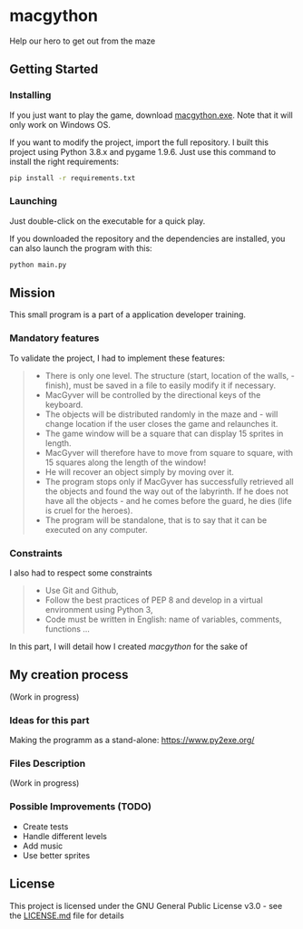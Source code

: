 # macgython

Help our hero to get out from the maze

## Getting Started

### Installing

If you just want to play the game, download [macgython.exe](macgython.exe). Note that it will only work on Windows OS.

If you want to modify the project, import the full repository. I built this project using Python 3.8.x and pygame 1.9.6. Just use this command to install the right requirements:
```bash
pip install -r requirements.txt
```

### Launching

Just double-click on the executable for a quick play.

If you downloaded the repository and the dependencies are installed, you can also launch the program with this:
```bash
python main.py
```

## Mission

This small program is a part of a application developer training.

### Mandatory features

To validate the project, I had to implement these features:
> - There is only one level. The structure (start, location of the walls, - finish), must be saved in a file to easily modify it if necessary.
> - MacGyver will be controlled by the directional keys of the keyboard.
> - The objects will be distributed randomly in the maze and - will change location if the user closes the game and relaunches it.
> - The game window will be a square that can display 15 sprites in length.
> - MacGyver will therefore have to move from square to square, with 15 squares along the length of the window!
> - He will recover an object simply by moving over it.
> - The program stops only if MacGyver has successfully retrieved all the objects and found the way out of the labyrinth. If he does not have all the objects - and he comes before the guard, he dies (life is cruel for the heroes).
> - The program will be standalone, that is to say that it can be executed on any computer.

### Constraints

I also had to respect some constraints
> - Use Git and Github,
> - Follow the best practices of PEP 8 and develop in a virtual environment using Python 3,
> - Code must be written in English: name of variables, comments, functions ...

In this part, I will detail how I created *macgython* for the sake of 

## My creation process

(Work in progress)

### Ideas for this part

Making the programm as a stand-alone: https://www.py2exe.org/

### Files Description

(Work in progress)

### Possible Improvements (TODO)

- Create tests
- Handle different levels
- Add music
- Use better sprites

## License

This project is licensed under the GNU General Public License v3.0 - see the [LICENSE.md](LICENSE.md) file for details